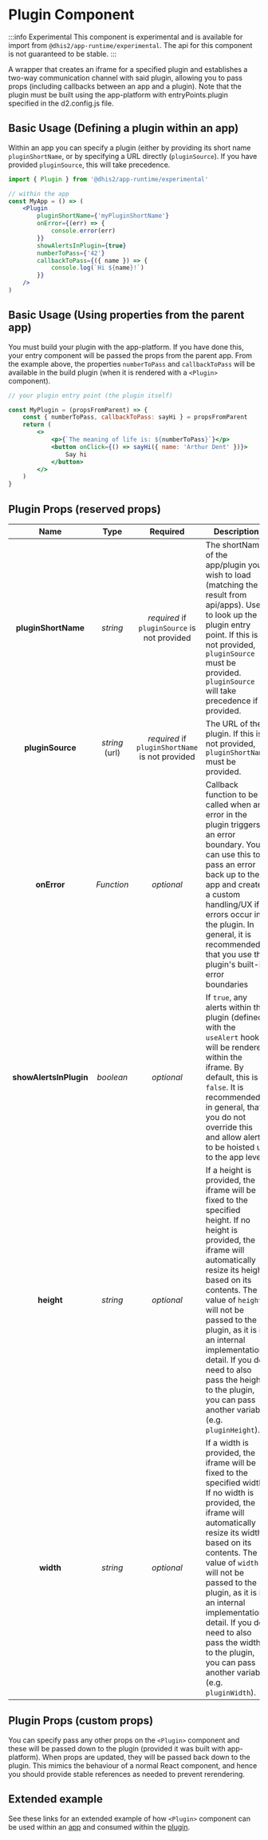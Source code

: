 # Plugin Component

:::info Experimental
This component is experimental and is available for import from `@dhis2/app-runtime/experimental`. The api for this component is not guaranteed to be stable.
:::

A wrapper that creates an iframe for a specified plugin and establishes a two-way communication channel with said plugin, allowing you to pass props (including callbacks between an app and a plugin). Note that the plugin must be built using the app-platform with entryPoints.plugin specified in the d2.config.js file.

## Basic Usage (Defining a plugin within an app)

Within an app you can specify a plugin (either by providing its short name `pluginShortName`, or by specifying a URL directly (`pluginSource`). If you have provided `pluginSource`, this will take precedence.

```jsx
import { Plugin } from '@dhis2/app-runtime/experimental'

// within the app
const MyApp = () => (
    <Plugin
        pluginShortName={'myPluginShortName'}
        onError={(err) => {
            console.error(err)
        }}
        showAlertsInPlugin={true}
        numberToPass={'42'}
        callbackToPass={({ name }) => {
            console.log(`Hi ${name}!`)
        }}
    />
)
```

## Basic Usage (Using properties from the parent app)

You must build your plugin with the app-platform. If you have done this, your entry component will be passed the props from the parent app. From the example above, the properties `numberToPass` and `callbackToPass` will be available in the build plugin (when it is rendered with a `<Plugin>` component).

```jsx
// your plugin entry point (the plugin itself)

const MyPlugin = (propsFromParent) => {
    const { numberToPass, callbackToPass: sayHi } = propsFromParent
    return (
        <>
            <p>{`The meaning of life is: ${numberToPass}`}</p>
            <button onClick={() => sayHi({ name: 'Arthur Dent' })}>
                Say hi
            </button>
        </>
    )
}
```

## Plugin Props (reserved props)

|          Name          |      Type      |                    Required                     | Description                                                                                                                                                                                                                                                                                                                                                                                   |
| :--------------------: | :------------: | :---------------------------------------------: | --------------------------------------------------------------------------------------------------------------------------------------------------------------------------------------------------------------------------------------------------------------------------------------------------------------------------------------------------------------------------------------------- |
|  **pluginShortName**   |    _string_    |  _required_ if `pluginSource` is not provided   | The shortName of the app/plugin you wish to load (matching the result from api/apps). Used to look up the plugin entry point. If this is not provided, `pluginSource` must be provided. `pluginSource` will take precedence if provided.                                                                                                                                                      |
|    **pluginSource**    | _string_ (url) | _required_ if `pluginShortName` is not provided | The URL of the plugin. If this is not provided, `pluginShortName` must be provided.                                                                                                                                                                                                                                                                                                           |
|      **onError**       |   _Function_   |                   _optional_                    | Callback function to be called when an error in the plugin triggers an error boundary. You can use this to pass an error back up to the app and create a custom handling/UX if errors occur in the plugin. In general, it is recommended that you use the plugin's built-in error boundaries                                                                                                  |
| **showAlertsInPlugin** |   _boolean_    |                   _optional_                    | If `true`, any alerts within the plugin (defined with the `useAlert` hook) will be rendered within the iframe. By default, this is `false`. It is recommended, in general, that you do not override this and allow alerts to be hoisted up to the app level                                                                                                                                   |
|       **height**       |    _string_    |                   _optional_                    | If a height is provided, the iframe will be fixed to the specified height. If no height is provided, the iframe will automatically resize its height based on its contents. The value of `height` will not be passed to the plugin, as it is in an internal implementation detail. If you do need to also pass the height to the plugin, you can pass another variable (e.g. `pluginHeight`). |
|       **width**        |    _string_    |                   _optional_                    | If a width is provided, the iframe will be fixed to the specified width. If no width is provided, the iframe will automatically resize its width based on its contents. The value of `width` will not be passed to the plugin, as it is in an internal implementation detail. If you do need to also pass the width to the plugin, you can pass another variable (e.g. `pluginWidth`).        |

## Plugin Props (custom props)

You can specify pass any other props on the `<Plugin>` component and these will be passed down to the plugin (provided it was built with app-platform). When props are updated, they will be passed back down to the plugin. This mimics the behaviour of a normal React component, and hence you should provide stable references as needed to prevent rerendering.

## Extended example

See these links for an extended example of how `<Plugin>` component can be used within an [app](https://github.com/tomzemp/workingplugin/blob/plugin-wrapper-in-platform/src/App.js) and consumed within the [plugin](https://github.com/tomzemp/workingplugin/blob/plugin-wrapper-in-platform/src/Plugin.js).
